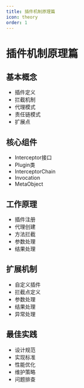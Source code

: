 ```yaml
---
title: 插件机制原理篇
icon: theory
order: 1
---
```


# 插件机制原理篇

## 基本概念
- 插件定义
- 拦截机制
- 代理模式
- 责任链模式
- 扩展点

## 核心组件
- Interceptor接口
- Plugin类
- InterceptorChain
- Invocation
- MetaObject

## 工作原理
- 插件注册
- 代理创建
- 方法拦截
- 参数处理
- 结果处理

## 扩展机制
- 自定义插件
- 拦截点定义
- 参数处理
- 结果处理
- 异常处理

## 最佳实践
- 设计规范
- 实现标准
- 性能优化
- 维护策略
- 问题排查
